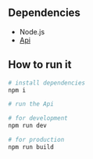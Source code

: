 ## Dependencies

- Node.js
- [Api](https://github.com/favoriteshub/api)

## How to run it

```bash
# install dependencies
npm i

# run the Api

# for development
npm run dev

# for production
npm run build
```
